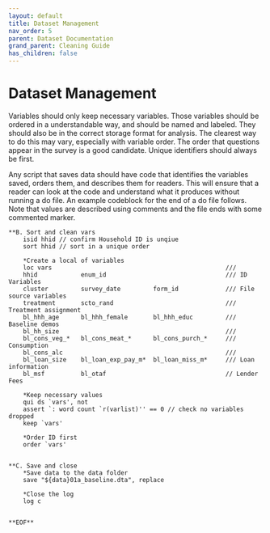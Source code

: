```yaml
---
layout: default
title: Dataset Management
nav_order: 5
parent: Dataset Documentation
grand_parent: Cleaning Guide
has_children: false
---
```


# Dataset Management
Variables should only keep necessary variables. Those variables should be ordered in a understandable way, and should be named and labeled. They should also be in the correct storage format for analysis. The clearest way to do this may vary, especially with variable order. The order that questions appear in the survey is a good candidate. Unique identifiers should always be first.

Any script that saves data should have code that identifies the variables saved, orders them, and describes them for readers. This will ensure that a reader can look at the code and understand what it produces without running a do file. An example codeblock for the end of a do file follows. Note that values are described using comments and the file ends with some commented marker.
```
**B. Sort and clean vars
	isid hhid // confirm Household ID is unqiue
	sort hhid // sort in a unique order

	*Create a local of variables
	loc vars												///
	hhid			enum_id									/// ID Variables
	cluster			survey_date			form_id				/// File source variables
	treatment		scto_rand								/// Treatment assignment 
	bl_hhh_age		bl_hhh_female		bl_hhh_educ			/// Baseline demos
	bl_hh_size												/// 
	bl_cons_veg_*	bl_cons_meat_*		bl_cons_purch_*		/// Consumption
	bl_cons_alc												/// 
	bl_loan_size	bl_loan_exp_pay_m*	bl_loan_miss_m*		/// Loan information
	bl_msf			bl_otaf									// Lender Fees

	*Keep necessary values
	qui ds `vars', not
	assert `: word count `r(varlist)'' == 0 // check no variables dropped
	keep `vars'

	*Order ID first
	order `vars'


**C. Save and close
	*Save data to the data folder
	save "${data}01a_baseline.dta", replace

	*Close the log
	log c


**EOF**  
  
```